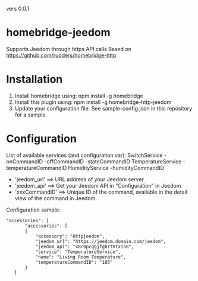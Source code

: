 vers 0.0.1

# homebridge-jeedom
Supports Jeedom through https API calls
Based on https://github.com/rudders/homebridge-http

# Installation

1. Install homebridge using: npm install -g homebridge
2. Install this plugin using: npm install -g homebridge-http-jeedom
3. Update your configuration file. See sample-config.json in this repository for a sample.

# Configuration

List of available services (and configuration var):
SwitchService
        -onCommandID
        -offCommandID
        -stateCommandID
TemperatureService
        -temperatureCommandID
HumidityService
        -humidityCommandID

* 'jeedom_url' ==> URL address of your Jeedom server
* 'jeedom_api' ==> Get your Jeedom API in "Configuration" in Jeedom
* 'xxxCommandID' ==> Unique ID of the command, available in the detail view of the command in Jeedom.

Configuration sample:


 ```
"accessories": [
        "accessories": [
        {
            "accessory": "Httpjeedom",
            "jeedom_url": "https://jeedom.domain.com/jeedom",
            "jeedom_api": "x8r0pcqgjfghrthtx158",
            "service": "TemperatureService",
            "name": "Living Room Temperature",
            "temperatureCommandID": "185"
        }
    ]

```
